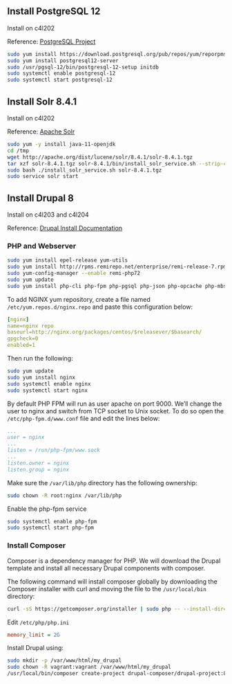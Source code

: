 ## Install PostgreSQL 12 

Install on c4l202

Reference: [PostgreSQL Project](https://www.postgresql.org/download/linux/redhat/)

```bash
sudo yum install https://download.postgresql.org/pub/repos/yum/reporpms/EL-7-x86_64/pgdg-redhat-repo-latest.noarch.rpm
sudo yum install postgresql12-server
sudo /usr/pgsql-12/bin/postgresql-12-setup initdb
sudo systemctl enable postgresql-12
sudo systemctl start postgresql-12
```

## Install Solr 8.4.1

Install on c4l202

Reference: [Apache Solr](https://lucene.apache.org/solr/guide/8_4/installing-solr.html)

```bash
sudo yum -y install java-11-openjdk
cd /tmp
wget http://apache.org/dist/lucene/solr/8.4.1/solr-8.4.1.tgz
tar xzf solr-8.4.1.tgz solr-8.4.1/bin/install_solr_service.sh --strip-components=2
sudo bash ./install_solr_service.sh solr-8.4.1.tgz
sudo service solr start
```

## Install Drupal 8

Install on c4l203 and c4l204

Reference: [Drupal Install Documentation](https://www.drupal.org/docs/8/install)

### PHP and Webserver

```bash
sudo yum install epel-release yum-utils
sudo yum install http://rpms.remirepo.net/enterprise/remi-release-7.rpm
sudo yum-config-manager --enable remi-php72
sudo yum update
sudo yum install php-cli php-fpm php-pgsql php-json php-opcache php-mbstring php-xml php-gd php-curl php-zip git unzip
```

To add NGINX yum repository, create a file named `/etc/yum.repos.d/nginx.repo` and paste this configuration below:

```yaml
[nginx]
name=nginx repo
baseurl=http://nginx.org/packages/centos/$releasever/$basearch/
gpgcheck=0
enabled=1
```

Then run the following:

```bash
sudo yum update
sudo yum install nginx
sudo systemctl enable nginx
sudo systemctl start nginx
```

By default PHP FPM will run as user apache on port 9000. We’ll change the user to nginx and switch from TCP socket to Unix socket. To do so open the `/etc/php-fpm.d/www.conf` file and edit the lines below:

```yaml
...
user = nginx
...
listen = /run/php-fpm/www.sock
...
listen.owner = nginx
listen.group = nginx
```

Make sure the `/var/lib/php` directory has the following ownership:

```bash
sudo chown -R root:nginx /var/lib/php
```

Enable the php-fpm service

```bash
sudo systemctl enable php-fpm
sudo systemctl start php-fpm
```

### Install Composer

Composer is a dependency manager for PHP. We will download the Drupal template and install all necessary Drupal components with composer.

The following command will install composer globally by downloading the Composer installer with curl and moving the file to the `/usr/local/bin` directory:

```bash
curl -sS https://getcomposer.org/installer | sudo php -- --install-dir=/usr/local/bin --filename=composer
```

Edit `/etc/php/php.ini`

```ini
memory_limit = 2G
```

Install Drupal using:

```bash
sudo mkdir -p /var/www/html/my_drupal
sudo chown -R vagrant:vagrant /var/www/html/my_drupal
/usr/local/bin/composer create-project drupal-composer/drupal-project:8.x-dev /var/www/my_drupal --no-interaction
```
